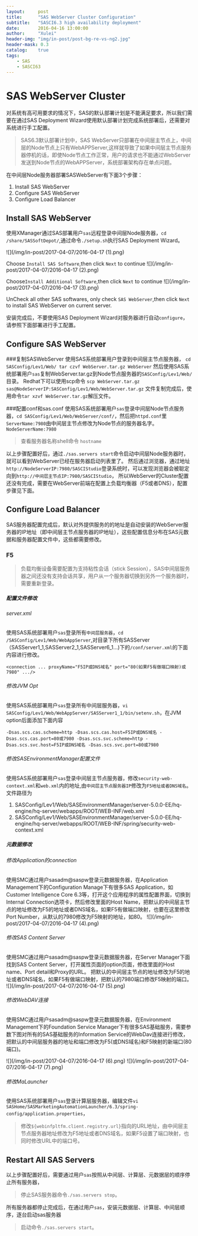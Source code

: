 ```yaml
---
layout:     post
title:      "SAS WebServer Cluster Configuration"
subtitle:   "SASCI6.3 high availability deployment"
date:       2016-04-16 13:00:00
author:     "Xulei"
header-img: "img/in-post/post-bg-re-vs-ng2.jpg"
header-mask: 0.3
catalog:    true
tags:
    - SAS
    - SASCI63
---
```


# SAS WebServer Cluster

对系统有高可用要求的情况下，SAS的默认部署计划是不能满足要求，所以我们需要在通过SAS Deployment Wizard使用默认部署计划完成系统部署后，还需要对系统进行手工配置。

>
> SAS6.3默认部署计划中，SAS WebServer只部署在中间层主节点上，中间层的Node节点上只有WebAPPServer,这样就导致了如果中间层主节点服务器停机的话，即使Node节点工作正常，用户的请求也不能通过WebServer发送到Node节点的WebAPPServer，系统部署架构存在单点问题。

在中间层Node服务器部署SASWebServer有下面3个步骤：

1. Install SAS WebServer
2. Configure SAS WebServer
3. Configure Load Balancer

## Install SAS WebServer
使用XManager通过SAS部署用户`sas`远程登录中间层Node服务器，`cd /share/SASSoftDepot/`,通过命令`./setup.sh`执行SAS Deployment Wizard。

![](/img/in-post/2017-04-07/2016-04-17 (1).png)

Choose `Install SAS Software`,then click `Next` to continue
![](/img/in-post/2017-04-07/2016-04-17 (2).png)

Choose`Install Additional Software`,then click `Next` to continue
![](/img/in-post/2017-04-07/2016-04-17 (3).png)

UnCheck all other SAS softwares, only check `SAS WebServer`,then click `Next` to install SAS WebServer on current server. 

安装完成后，不要使用SAS Deployment Wizard对服务器进行自动`configure`，请参照下面部署进行手工配置。

## Configure SAS WebServer
###复制SASWebServer
使用SAS系统部署用户登录到中间层主节点服务器，
`
cd SASConfig/Lev1/Web/
tar czvf WebServer.tar.gz WebServer
`
然后使用SAS系统部署用户`sas`复制WebServer.tar.gz到Node节点服务器的`SASConfig/Lev1/Web/`目录。
Redhat下可以使用scp命令 `scp WebServer.tar.gz sas@NodeServerIP:SASConfig/Lev1/Web/WebServer.tar.gz`
文件复制完成后，使用命令` tar xzvf WebServer.tar.gz `解压文件。

###配置conf和sas.conf
使用SAS系统部署用户`sas`登录中间层Node节点服务器，`cd SASConfig/Lev1/Web/WebServer/conf/`，然后把`httpd.conf`里`ServerName:7980`由中间层主节点修改为Node节点的服务器名字。
`NodeServerName:7980`

> 查看服务器名称shell命令 `hostname`

以上步骤配置好后，通过`./sas.servers start`命令启动中间层Node服务器时，就可以看到WebServer已经在服务器启动列表里了。
然后通过浏览器，通过地址`http://NodeServerIP:7980/SASCIStudio`登录系统时，可以发现浏览器会被聪定向到`http://中间层主节点IP:7980/SASCIStudio`，
所以WebServer的Cluster配置还没有完成，需要在WebServer前端在配置上负载均衡器（F5或者DNS），配置步骤见下面。

## Configure Load Balancer

SAS服务器配置完成后，默认对外提供服务的的地址是自动安装的WebServer服务器的IP地址（即中间层主节点服务器的IP地址），这些配置信息分布在SAS元数据和服务器配置文件中，这些都需要修改。

### F5

> 负载均衡设备需要配置为支持粘性会话（stick Session），SAS中间层服务器之间还没有支持会话共享，用户从一个服务器切换到另外一个服务器时，需要重新登录。

##### 配置文件修改

###### server.xml
使用SAS系统部署用户`sas`登录所有`中间层服务器`，`cd /SASConfig/Lev1/Web/WebAppServer`,对目录下所有SASServer（SASServer1_1,SASServer2_1,SASServer6_1...)下的`/conf/server.xml`的下面内容进行修改。

```
<connection ... proxyName="F5IP或DNS域名" port="80(如果F5有做端口映射)或7980" .../> 
```

###### 修改JVM Opt
使用SAS系统部署用户`sas`登录所有中间层服务器，`vi SASConfig/Lev1/Web/WebAppServer/SASServer1_1/bin/setenv.sh`，在JVM option后面添加下面内容

```
-Dsas.scs.cas.scheme=http -Dsas.scs.cas.host=F5IP或DNS域名 -Dsas.scs.cas.port=80或7980 -Dsas.scs.svc.scheme=http -Dsas.scs.svc.host=F5IP或DNS域名 -Dsas.scs.svc.port=80或7980
```

###### 修改SASEnvironmentManager配置文件
使用SAS系统部署用户`sas`登录中间层主节点服务器，修改`security-web-context.xml`和`web.xml`内的地址,由`中间层主节点服务器IP`修改为`F5地址或者DNS域名`。文件路径为

1. SASConfig/Lev1/Web/SASEnvironmentManager/server-5.0.0-EE/hq-engine/hq-server/webapps/ROOT/WEB-INF/web.xml
2. SASConfig/Lev1/Web/SASEnvironmentManager/server-5.0.0-EE/hq-engine/hq-server/webapps/ROOT/WEB-INF/spring/security-web-context.xml

##### 元数据修改

###### 修改Application的connection
使用SMC通过用户sasadm@saspw登录元数据服务器，在Application Management下的Configuration Manage下有很多SAS Application，如Customer Intelligence Core 6.3等，打开这个应用程序的属性配置界面，切换到Internal Connection选项卡，然后修改里面的Host Name，把默认的中间层主节点的地址修改为F5的地址或者DNS域名，如果F5有做端口映射，也要在这里修改Port Number，从默认的7980修改为F5映射的地址，如80。
![](/img/in-post/2017-04-07/2016-04-17 (4).png)

###### 修改SAS Content Server
使用SMC通过用户sasadm@saspw登录元数据服务器，在Server Manager下面找到SAS Content Server，打开属性页面的option页面，修改里面的Host name、Port detail和Proxy的URL。
把默认的中间层主节点的地址修改为F5的地址或者DNS域名，如果F5有做端口映射，把默认的7980端口修改F5映射的端口。
![](/img/in-post/2017-04-07/2016-04-17 (5).png)

###### 修改WebDAV连接
使用SMC通过用户sasadm@saspw登录元数据服务器，在Environment Management下的Foundation Service Manager下有很多SAS基础服务，需要参数下图对所有的SAS基础服务的Information Service的WebDav连接进行修改，把默认的中间层服务器的地址和端口修改为F5(或DNS域名)和F5映射的新端口(80端口)。

![](/img/in-post/2017-04-07/2016-04-17 (6).png)
![](/img/in-post/2017-04-07/2016-04-17 (7).png)

###### 修改MaLauncher
使用SAS系统部署用户`sas`登录计算层服务器，编辑文件`vi SASHome/SASMarketingAutomationLauncher/6.3/spring-config/application.properties`，

> 修改`${webinfpltfm.client.registry.url}`指向的URL地址，由中间层主节点服务器地址修改为F5地址或者DNS域名，如果F5设置了端口映射，也同时修改URL中的端口号。

## Restart All SAS Servers

以上步骤配置好后，需要通过用户`sas`按照从中间层、计算层、元数据层的顺序停止所有服务器，

> 停止SAS服务器命令`./sas.servers stop`。

所有服务器都停止完成后，在通过用户`sas`，安装元数据层、计算层、中间层顺序，逐台启动sas服务器

> 启动命令`./sas.servers start`。

